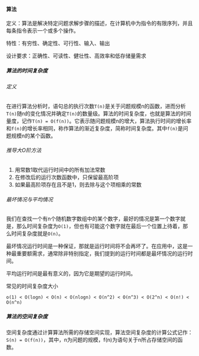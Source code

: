 #### 算法

定义：算法是解决特定问题求解步骤的描述，在计算机中为指令的有限序列，并且每条指令表示一个或多个操作。

特性：有穷性、确定性、可行性、输入、输出

设计要求：正确性、可读性、健壮性、高效率和低存储量需求

##### 算法的时间复杂度

###### 定义

在进行算法分析时，语句总的执行次数`T(n)`是关于问题规模n的函数，进而分析`T(n)`随n的变化情况并确定`T(n)`的数量级。算法的时间复杂度，也就是算法的时间量度，记作`T(n) = O(f(n))`。它表示随问题规模n的增大，算法执行时间的增长率和`f(n)`的增长率相同，称作算法的渐近复杂度，简称时间复杂度。其中`f(n)`是问题规模n的某个函数。

###### 推导大O阶方法

1. 用常数1取代运行时间中的所有加法常数
2. 在修改后的运行次数函数中，只保留最高阶项
3. 如果最高阶项存在且不是1，则去除与这个项相乘的常数

###### 最坏情况与平均情况

我们在查找一个有n个随机数字数组中的某个数字，最好的情况是第一个数字就是，那么时间复杂度为`O(1)`，但也有可能这个数字就在最后一个位置上待着，那么时间复杂度就是`O(n)`。

最坏情况运行时间是一种保证，那就是运行时间将不会再坏了。在应用中，这是一种最重要额需求，通常除非特别指定，我们提到的运行时间都是最坏情况的运行时间。

平均运行时间是最有意义的，因为它是期望的运行时间。



常见的时间复杂度大小

`o(1) < O(logn) < O(n) < O(nlogn) < O(n^2) < O(n^3) < O(2^n) < O(n!) < O(n^n)`

##### 算法的空间复杂度

空间复杂度通过计算算法所需的存储空间实现，算法空间复杂度的计算公式记作：`S(n) = O(f(n))`，其中，n为问题的规模，f(n)为语句关于n所占存储空间的函数。